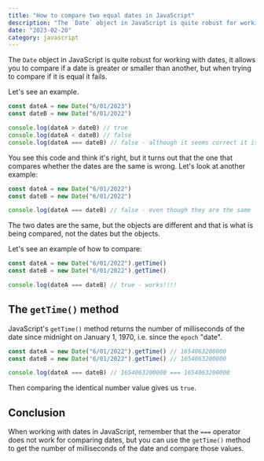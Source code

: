 ```yaml
---
title: "How to compare two equal dates in JavaScript"
description: "The `Date` object in JavaScript is quite robust for working with dates, it allows you to compare if a date is greater or smaller than another, but when trying to compare if it is equal it fails."
date: "2023-02-20"
category: javascript
---
```



The `Date` object in JavaScript is quite robust for working with dates, it allows you to compare if a date is greater or smaller than another, but when trying to compare if it is equal it fails.

Let's see an example.

```jsx
const dateA = new Date("6/01/2023")
const dateB = new Date("6/01/2022")

console.log(dateA > dateB) // true
console.log(dateA < dateB) // false
console.log(dateA === dateB) // false - although it seems correct it is not.
```

You see this code and think it's right, but it turns out that the one that compares whether the dates are the same is wrong. Let's look at another example:

```jsx
const dateA = new Date("6/01/2022")
const dateB = new Date("6/01/2022")

console.log(dateA === dateB) // false - even though they are the same
```

The two dates are the same, but the objects are different and that is what is being compared, not the dates but the objects.

Let's see an example of how to compare:

```jsx
const dateA = new Date("6/01/2022").getTime()
const dateB = new Date("6/01/2022").getTime()

console.log(dateA === dateB) // true - works!!!!
```

## The `getTime()` method

JavaScript's `getTime()` method returns the number of milliseconds of the date since midnight on January 1, 1970, i.e. since the `epoch` "date".

```jsx
const dateA = new Date("6/01/2022").getTime() // 1654063200000
const dateB = new Date("6/01/2022").getTime() // 1654063200000

console.log(dateA === dateB) // 1654063200000 === 1654063200000
```

Then comparing the identical number value gives us `true`.

## Conclusion

When working with dates in JavaScript, remember that the `===` operator does not work for comparing dates, but you can use the `getTime()` method to get the number of milliseconds of the date and compare those values.